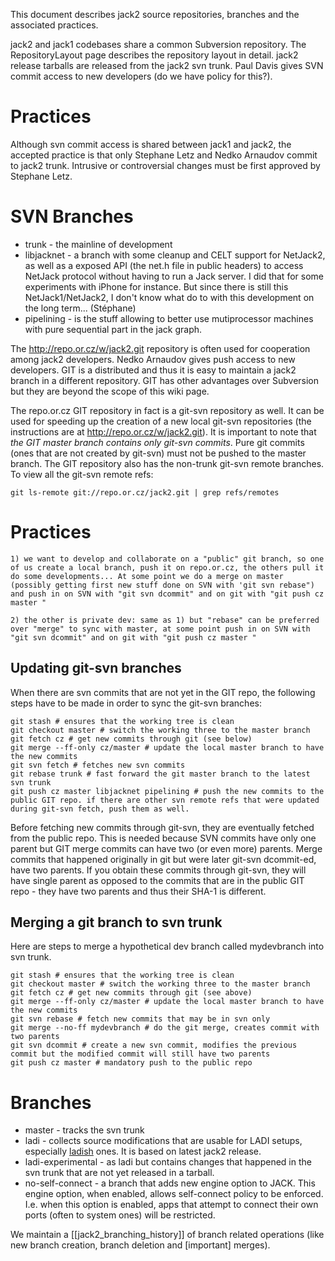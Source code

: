 This document describes jack2 source repositories, branches and the associated practices.

jack2 and jack1 codebases share a common Subversion repository. The RepositoryLayout page describes the repository layout in detail. jack2 release tarballs are released from the jack2 svn trunk. Paul Davis gives SVN commit access to new developers (do we have policy for this?). 

# Practices
Although svn commit access is shared between jack1 and jack2, the accepted practice is that only Stephane Letz and Nedko Arnaudov commit to jack2 trunk. Intrusive or controversial changes must be first approved by Stephane Letz.

# SVN Branches
* trunk - the mainline of development
* libjacknet -  a branch with some cleanup and CELT support for NetJack2, as well as a exposed API (the net.h file in public headers) to access NetJack protocol without having to run a Jack server. I did that for some experiments with iPhone for instance.  But since there is still this NetJack1/NetJack2, I don't know what do to with this development on the long term... (Stéphane)
* pipelining -  is the stuff allowing to better use mutiprocessor machines with pure sequential part in the jack graph.

The http://repo.or.cz/w/jack2.git repository is often used for cooperation among jack2 developers. Nedko Arnaudov gives push access to new developers. GIT is a distributed and thus it is easy to maintain a jack2 branch in a different repository. GIT has other advantages over Subversion but they are beyond the scope of this wiki page.

The repo.or.cz GIT repository in fact is a git-svn repository as well. It can be used for speeding up the creation of a new local git-svn repositories (the instructions are at http://repo.or.cz/w/jack2.git). It is important to note that *the GIT master branch contains only git-svn commits*. Pure git commits (ones that are not created by git-svn) must not be pushed to the master branch. The GIT repository also has the non-trunk git-svn remote branches. To view all the git-svn remote refs:

	
	git ls-remote git://repo.or.cz/jack2.git | grep refs/remotes
	

# Practices
	
	1) we want to develop and collaborate on a "public" git branch, so one of us create a local branch, push it on repo.or.cz, the others pull it do some developments... At some point we do a merge on master (possibly getting first new stuff done on SVN with 'git svn rebase") and push in on SVN with "git svn dcommit" and on git with "git push cz master "
	
	2) the other is private dev: same as 1) but "rebase" can be preferred over "merge" to sync with master, at some point push in on SVN with "git svn dcommit" and on git with "git push cz master "
	
## Updating git-svn branches
When there are svn commits that are not yet in the GIT repo, the following steps have to be made in order to sync the git-svn branches:
	
	git stash # ensures that the working tree is clean
	git checkout master # switch the working three to the master branch
	git fetch cz # get new commits through git (see below)
	git merge --ff-only cz/master # update the local master branch to have the new commits
	git svn fetch # fetches new svn commits
	git rebase trunk # fast forward the git master branch to the latest svn trunk
	git push cz master libjacknet pipelining # push the new commits to the public GIT repo. if there are other svn remote refs that were updated during git-svn fetch, push them as well.
	

Before fetching new commits through git-svn, they are eventually fetched from the public repo. This is needed because SVN commits have only one parent but GIT merge commits can have two (or even more) parents. Merge commits that happened originally in git but were later git-svn dcommit-ed, have two parents. If you obtain these commits through git-svn, they will have single parent as opposed to the commits that are in the public GIT repo - they have two parents and thus their SHA-1 is different.

## Merging a git branch to svn trunk
Here are steps to merge a hypothetical dev branch called mydevbranch into svn trunk.
	
	git stash # ensures that the working tree is clean
	git checkout master # switch the working three to the master branch
	git fetch cz # get new commits through git (see above)
	git merge --ff-only cz/master # update the local master branch to have the new commits
	git svn rebase # fetch new commits that may be in svn only
	git merge --no-ff mydevbranch # do the git merge, creates commit with two parents
	git svn dcommit # create a new svn commit, modifies the previous commit but the modified commit will still have two parents
	git push cz master # mandatory push to the public repo
	

# Branches
* master - tracks the svn trunk
* ladi - collects source modifications that are usable for LADI setups, especially [ladish](http://ladish.org) ones. It is based on latest jack2 release.
* ladi-experimental - as ladi but contains changes that happened in the svn trunk that are not yet released in a tarball.
* no-self-connect - a branch that adds new engine option to JACK. This engine option, when enabled, allows self-connect policy to be enforced. I.e. when this option is enabled, apps that attempt to connect their own ports (often to system ones) will be restricted.

We maintain a [[jack2_branching_history]] of branch related operations (like new branch creation, branch deletion and [important] merges). 
